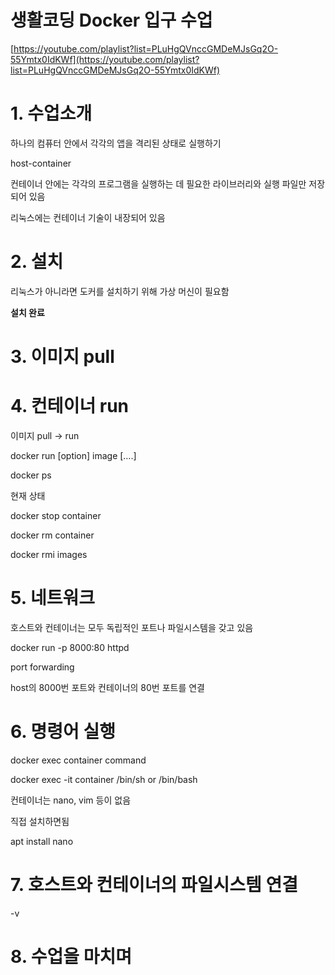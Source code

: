 # 생활코딩 Docker 입구 수업

[https://youtube.com/playlist?list=PLuHgQVnccGMDeMJsGq2O-55Ymtx0IdKWf](https://youtube.com/playlist?list=PLuHgQVnccGMDeMJsGq2O-55Ymtx0IdKWf)

# 1. 수업소개

하나의 컴퓨터 안에서 각각의 앱을 격리된 상태로 실행하기

host-container

컨테이너 안에는 각각의 프로그램을 실행하는 데 필요한 라이브러리와 실행 파일만 저장되어 있음

리눅스에는 컨테이너 기술이 내장되어 있음

# 2. 설치

리눅스가 아니라면 도커를 설치하기 위해 가상 머신이 필요함

**설치 완료**

# 3. 이미지 pull

# 4. 컨테이너 run

이미지 pull → run

docker run [option] image [….]

docker ps

현재 상태

docker stop container

docker rm container

docker rmi images

# 5. 네트워크

호스트와 컨테이너는 모두 독립적인 포트나 파일시스템을 갖고 있음

docker run -p 8000:80 httpd

port forwarding

host의 8000번 포트와 컨테이너의 80번 포트를 연결

# 6. 명령어 실행

docker exec container command

docker exec -it container /bin/sh or /bin/bash

컨테이너는 nano, vim 등이 없음

직접 설치하면됨

apt install nano

# 7. 호스트와 컨테이너의 파일시스템 연결

-v

# 8. 수업을 마치며
